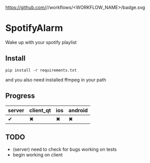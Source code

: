 https://github.com/<OWNER>/<REPOSITORY>/workflows/<WORKFLOW_NAME>/badge.svg

# SpotifyAlarm

Wake up with your spotify playlist 

## Install

```
pip install -r requirements.txt
```
and you also need installed ffmpeg in your path 

## Progress
| server        | client_qt     | ios     |     android |
| ------------- | ------------- | ------------- |  ------------- |
|  ✔  | ✖  | ✖  | ✖  |

## TODO

 + (server) need to check for bugs working on tests 
 + begin working on client


